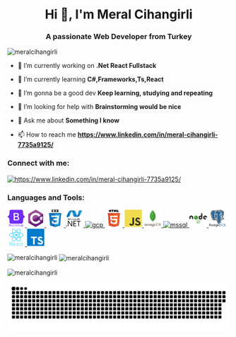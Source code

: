 <h1 align="center">Hi 👋, I'm Meral Cihangirli</h1>
<h3 align="center">A passionate Web Developer from Turkey</h3>

<p align="left"> <img src="https://komarev.com/ghpvc/?username=meralcihangirli&label=Profile%20views&color=0e75b6&style=flat" alt="meralcihangirli" /> </p>

- 🔭 I’m currently working on **.Net React Fullstack**

- 🌱 I’m currently learning **C#,Frameworks,Ts,React**

- 👯 I’m gonna be a good dev **Keep learning, studying and repeating**

- 🤝 I’m looking for help with **Brainstorming would be nice**

- 💬 Ask me about **Something I know**

- 📫 How to reach me **https://www.linkedin.com/in/meral-cihangirli-7735a9125/**

<h3 align="left">Connect with me:</h3>
<p align="left">
<a href="https://linkedin.com/in/https://www.linkedin.com/in/meral-cihangirli-7735a9125/" target="blank"><img align="center" src="https://raw.githubusercontent.com/rahuldkjain/github-profile-readme-generator/master/src/images/icons/Social/linked-in-alt.svg" alt="https://www.linkedin.com/in/meral-cihangirli-7735a9125/" height="30" width="40" /></a>
</p>

<h3 align="left">Languages and Tools:</h3>
<p align="left"> <a href="https://getbootstrap.com" target="_blank" rel="noreferrer"> <img src="https://raw.githubusercontent.com/devicons/devicon/master/icons/bootstrap/bootstrap-plain-wordmark.svg" alt="bootstrap" width="40" height="40"/> </a> <a href="https://www.w3schools.com/cs/" target="_blank" rel="noreferrer"> <img src="https://raw.githubusercontent.com/devicons/devicon/master/icons/csharp/csharp-original.svg" alt="csharp" width="40" height="40"/> </a> <a href="https://www.w3schools.com/css/" target="_blank" rel="noreferrer"> <img src="https://raw.githubusercontent.com/devicons/devicon/master/icons/css3/css3-original-wordmark.svg" alt="css3" width="40" height="40"/> </a> <a href="https://dotnet.microsoft.com/" target="_blank" rel="noreferrer"> <img src="https://raw.githubusercontent.com/devicons/devicon/master/icons/dot-net/dot-net-original-wordmark.svg" alt="dotnet" width="40" height="40"/> </a> <a href="https://cloud.google.com" target="_blank" rel="noreferrer"> <img src="https://www.vectorlogo.zone/logos/google_cloud/google_cloud-icon.svg" alt="gcp" width="40" height="40"/> </a> <a href="https://www.w3.org/html/" target="_blank" rel="noreferrer"> <img src="https://raw.githubusercontent.com/devicons/devicon/master/icons/html5/html5-original-wordmark.svg" alt="html5" width="40" height="40"/> </a> <a href="https://developer.mozilla.org/en-US/docs/Web/JavaScript" target="_blank" rel="noreferrer"> <img src="https://raw.githubusercontent.com/devicons/devicon/master/icons/javascript/javascript-original.svg" alt="javascript" width="40" height="40"/> </a> <a href="https://www.mongodb.com/" target="_blank" rel="noreferrer"> <img src="https://raw.githubusercontent.com/devicons/devicon/master/icons/mongodb/mongodb-original-wordmark.svg" alt="mongodb" width="40" height="40"/> </a> <a href="https://www.microsoft.com/en-us/sql-server" target="_blank" rel="noreferrer"> <img src="https://www.svgrepo.com/show/303229/microsoft-sql-server-logo.svg" alt="mssql" width="40" height="40"/> </a> <a href="https://nodejs.org" target="_blank" rel="noreferrer"> <img src="https://raw.githubusercontent.com/devicons/devicon/master/icons/nodejs/nodejs-original-wordmark.svg" alt="nodejs" width="40" height="40"/> </a> <a href="https://www.postgresql.org" target="_blank" rel="noreferrer"> <img src="https://raw.githubusercontent.com/devicons/devicon/master/icons/postgresql/postgresql-original-wordmark.svg" alt="postgresql" width="40" height="40"/> </a> <a href="https://reactjs.org/" target="_blank" rel="noreferrer"> <img src="https://raw.githubusercontent.com/devicons/devicon/master/icons/react/react-original-wordmark.svg" alt="react" width="40" height="40"/> </a> <a href="https://www.typescriptlang.org/" target="_blank" rel="noreferrer"> <img src="https://raw.githubusercontent.com/devicons/devicon/master/icons/typescript/typescript-original.svg" alt="typescript" width="40" height="40"/> </a> </p>

<p><img align="left" src="https://github-readme-stats.vercel.app/api/top-langs?username=meralcihangirli&show_icons=true&locale=en&layout=compact" alt="meralcihangirli" /></p>

<p>&nbsp;<img align="center" src="https://github-readme-stats.vercel.app/api?username=meralcihangirli&show_icons=true&locale=en" alt="meralcihangirli" /></p>

<p><img align="center" src="https://github-readme-streak-stats.herokuapp.com/?user=meralcihangirli&" alt="meralcihangirli" /></p>
<div align="center">
    <img alt="snake eating my contribution" src="https://github.com/meralcihangirli/meralcihangirli/blob/output/github-contribution-grid-snake.svg">
   <br>
</div>
